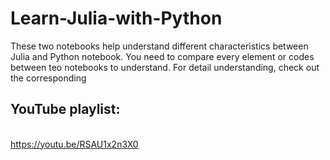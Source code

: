 # Learn-Julia-with-Python
These two notebooks help understand different characteristics between Julia and Python notebook. You need to compare every element or codes between teo notebooks to understand.
For detail understanding, check out the corresponding 
## YouTube playlist: 
<br> https://youtu.be/RSAU1x2n3X0
